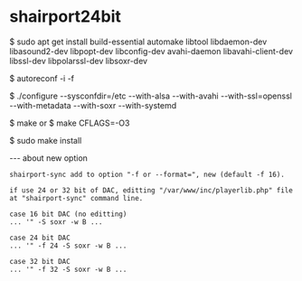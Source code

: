 # shairport24bit

$ sudo apt get install build-essential automake libtool libdaemon-dev libasound2-dev libpopt-dev libconfig-dev avahi-daemon libavahi-client-dev libssl-dev libpolarssl-dev libsoxr-dev

$ autoreconf -i -f

$ ./configure --sysconfdir=/etc --with-alsa --with-avahi --with-ssl=openssl --with-metadata --with-soxr --with-systemd

$ make
or $ make CFLAGS=-O3

$ sudo make install


--- about new option

	shairport-sync add to option "-f or --format=", new (default -f 16).

	if use 24 or 32 bit of DAC, editting "/var/www/inc/playerlib.php" file at "shairport-sync" command line.

	case 16 bit DAC (no editting)
	... '" -S soxr -w B ...

	case 24 bit DAC
	... '" -f 24 -S soxr -w B ...

	case 32 bit DAC
	... '" -f 32 -S soxr -w B ...
